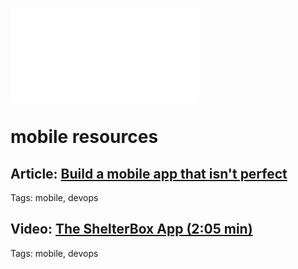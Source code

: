![mobile icon](images/mobile.md)

# mobile resources

##  Article: [Build a mobile app that isn't perfect](http://www.ibm.com/developerworks/library/mo-build-imperfect-mobile-app/)
Tags: mobile, devops

##    Video: [The ShelterBox App (2:05 min)](http://www.youtube.com/watch?v=E1qXvrEh0nU)
Tags: mobile, devops